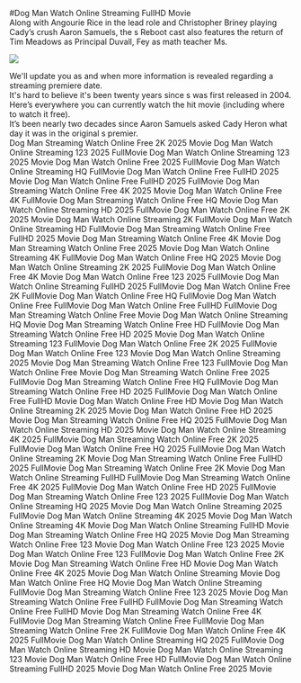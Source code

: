 #Dog Man Watch Online Streaming FullHD Movie  
Along with Angourie Rice in the lead role and Christopher Briney playing Cady’s crush Aaron Samuels, the s Reboot cast also features the return of Tim Meadows as Principal Duvall, Fey as math teacher Ms.  
  
[![](https://i.imgur.com/qSNzIqt.png)](https://movie.rssnews.media/xhjWnYR.php)  
  
We'll update you as and when more information is revealed regarding a streaming premiere date.  
It's hard to believe it's been twenty years since s was first released in 2004.  
Here’s everywhere you can currently watch the hit movie (including where to watch it free).  
It’s been nearly two decades since Aaron Samuels asked Cady Heron what day it was in the original s premier.  
Dog Man Streaming Watch Online Free 2K 2025 Movie
Dog Man Watch Online Streaming 123 2025 FullMovie
Dog Man Watch Online Streaming 123 2025 Movie
Dog Man Watch Online Free 2025 FullMovie
Dog Man Watch Online Streaming HQ FullMovie
Dog Man Watch Online Free FullHD 2025 Movie
Dog Man Watch Online Free FullHD 2025 FullMovie
Dog Man Streaming Watch Online Free 4K 2025 Movie
Dog Man Watch Online Free 4K FullMovie
Dog Man Streaming Watch Online Free HQ Movie
Dog Man Watch Online Streaming HD 2025 FullMovie
Dog Man Watch Online Free 2K 2025 Movie
Dog Man Watch Online Streaming 2K FullMovie
Dog Man Watch Online Streaming HD FullMovie
Dog Man Streaming Watch Online Free FullHD 2025 Movie
Dog Man Streaming Watch Online Free 4K Movie
Dog Man Streaming Watch Online Free 2025 Movie
Dog Man Watch Online Streaming 4K FullMovie
Dog Man Watch Online Free HQ 2025 Movie
Dog Man Watch Online Streaming 2K 2025 FullMovie
Dog Man Watch Online Free 4K Movie
Dog Man Watch Online Free 123 2025 FullMovie
Dog Man Watch Online Streaming FullHD 2025 FullMovie
Dog Man Watch Online Free 2K FullMovie
Dog Man Watch Online Free HQ FullMovie
Dog Man Watch Online Free FullMovie
Dog Man Watch Online Free FullHD FullMovie
Dog Man Streaming Watch Online Free Movie
Dog Man Watch Online Streaming HQ Movie
Dog Man Streaming Watch Online Free HD FullMovie
Dog Man Streaming Watch Online Free HD 2025 Movie
Dog Man Watch Online Streaming 123 FullMovie
Dog Man Watch Online Free 2K 2025 FullMovie
Dog Man Watch Online Free 123 Movie
Dog Man Watch Online Streaming 2025 Movie
Dog Man Streaming Watch Online Free 123 FullMovie
Dog Man Watch Online Free Movie
Dog Man Streaming Watch Online Free 2025 FullMovie
Dog Man Streaming Watch Online Free HQ FullMovie
Dog Man Streaming Watch Online Free HD 2025 FullMovie
Dog Man Watch Online Free FullHD Movie
Dog Man Watch Online Free HD Movie
Dog Man Watch Online Streaming 2K 2025 Movie
Dog Man Watch Online Free HD 2025 Movie
Dog Man Streaming Watch Online Free HQ 2025 FullMovie
Dog Man Watch Online Streaming HD 2025 Movie
Dog Man Watch Online Streaming 4K 2025 FullMovie
Dog Man Streaming Watch Online Free 2K 2025 FullMovie
Dog Man Watch Online Free HQ 2025 FullMovie
Dog Man Watch Online Streaming 2K Movie
Dog Man Streaming Watch Online Free FullHD 2025 FullMovie
Dog Man Streaming Watch Online Free 2K Movie
Dog Man Watch Online Streaming FullHD FullMovie
Dog Man Streaming Watch Online Free 4K 2025 FullMovie
Dog Man Watch Online Free HD 2025 FullMovie
Dog Man Streaming Watch Online Free 123 2025 FullMovie
Dog Man Watch Online Streaming HQ 2025 Movie
Dog Man Watch Online Streaming 2025 FullMovie
Dog Man Watch Online Streaming 4K 2025 Movie
Dog Man Watch Online Streaming 4K Movie
Dog Man Watch Online Streaming FullHD Movie
Dog Man Streaming Watch Online Free HQ 2025 Movie
Dog Man Streaming Watch Online Free 123 Movie
Dog Man Watch Online Free 123 2025 Movie
Dog Man Watch Online Free 123 FullMovie
Dog Man Watch Online Free 2K Movie
Dog Man Streaming Watch Online Free HD Movie
Dog Man Watch Online Free 4K 2025 Movie
Dog Man Watch Online Streaming Movie
Dog Man Watch Online Free HQ Movie
Dog Man Watch Online Streaming FullMovie
Dog Man Streaming Watch Online Free 123 2025 Movie
Dog Man Streaming Watch Online Free FullHD FullMovie
Dog Man Streaming Watch Online Free FullHD Movie
Dog Man Streaming Watch Online Free 4K FullMovie
Dog Man Streaming Watch Online Free FullMovie
Dog Man Streaming Watch Online Free 2K FullMovie
Dog Man Watch Online Free 4K 2025 FullMovie
Dog Man Watch Online Streaming HQ 2025 FullMovie
Dog Man Watch Online Streaming HD Movie
Dog Man Watch Online Streaming 123 Movie
Dog Man Watch Online Free HD FullMovie
Dog Man Watch Online Streaming FullHD 2025 Movie
Dog Man Watch Online Free 2025 Movie
